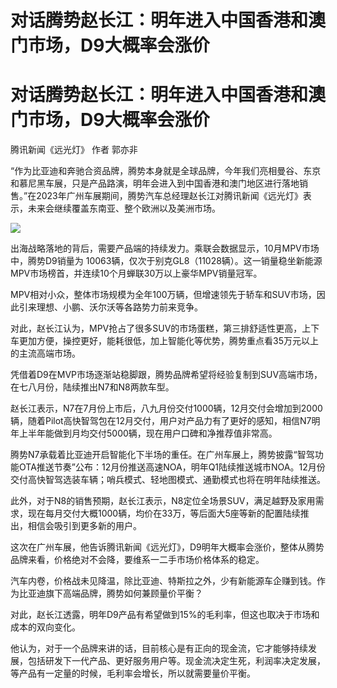 # 对话腾势赵长江：明年进入中国香港和澳门市场，D9大概率会涨价

# 对话腾势赵长江：明年进入中国香港和澳门市场，D9大概率会涨价

腾讯新闻《远光灯》 作者 郭亦非

“作为比亚迪和奔驰合资品牌，腾势本身就是全球品牌，今年我们亮相曼谷、东京和慕尼黑车展，只是产品路演，明年会进入到中国香港和澳门地区进行落地销售。”在2023年广州车展期间，腾势汽车总经理赵长江对腾讯新闻《远光灯》表示，未来会继续覆盖东南亚、整个欧洲以及美洲市场。

![](https://inews.gtimg.com/om_bt/OY_UBtZjWp0xZSd0ZkTNIedYfUvZbi52wMGY9hyB9-jsoAA/1000)

出海战略落地的背后，需要产品端的持续发力。乘联会数据显示，10月MPV市场中，腾势D9销量为
10063辆，仅次于别克GL8（11028辆）。这一销量稳坐新能源MPV市场榜首，并连续10个月蝉联30万以上豪华MPV销量冠军。

MPV相对小众，整体市场规模为全年100万辆，但增速领先于轿车和SUV市场，因此引来理想、小鹏、沃尔沃等各路势力前来竞争。

对此，赵长江认为，MPV抢占了很多SUV的市场蛋糕，第三排舒适性更高，上下车更加方便，操控更好，能耗很低，加上智能化等优势，腾势重点看35万元以上的主流高端市场。

凭借着D9在MVP市场逐渐站稳脚跟，腾势品牌希望将经验复制到SUV高端市场，在七八月份，陆续推出N7和N8两款车型。

赵长江表示，N7在7月份上市后，八九月份交付1000辆，12月交付会增加到2000辆，随着Pilot高快智驾包在12月交付，用户对产品力有了更好的感知，相信N7明年上半年能做到月均交付5000辆，现在用户口碑和净推荐值非常高。

腾势N7承载着比亚迪开启智能化下半场的重任。在广州车展上，腾势披露“智驾功能OTA推送节奏”公布：12月份推送高速NOA，明年Q1陆续推送城市NOA。12月份交付高快智驾选装车辆；哨兵模式、轻地图模式、通勤模式也将在明年陆续推送。

此外，对于N8的销售预期，赵长江表示，N8定位全场景SUV，满足越野及家用需求，现在每月交付大概1000辆，均价在33万，等后面大5座等新的配置陆续推出，相信会吸引到更多新的用户。

这次在广州车展，他告诉腾讯新闻《远光灯》，D9明年大概率会涨价，整体从腾势品牌来看，价格绝对不会降，要维系一二手市场价格体系的稳定。

汽车内卷，价格战未见降温，除比亚迪、特斯拉之外，少有新能源车企赚到钱。作为比亚迪旗下高端品牌，腾势如何兼顾量价平衡？

对此，赵长江透露，明年D9产品有希望做到15%的毛利率，但这也取决于市场和成本的双向变化。

他认为，对于一个品牌来讲的话，目前核心是有正向的现金流，它才能够持续发展，包括研发下一代产品、更好服务用户等。现金流决定生死，利润率决定发展，等产品有一定量的时候，毛利率会增长，所以就需要量价平衡。

